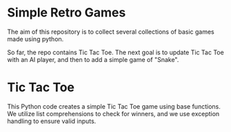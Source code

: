# Simple Retro Games

The aim of this repository is to collect several collections of basic games made using python.

So far, the repo contains Tic Tac Toe. The next goal is to update Tic Tac Toe with an AI player, and then to add a simple game of "Snake".

# Tic Tac Toe
This Python code creates a simple Tic Tac Toe game using base functions. We utilize list comprehensions to check for winners, and we use exception handling to ensure valid inputs.

